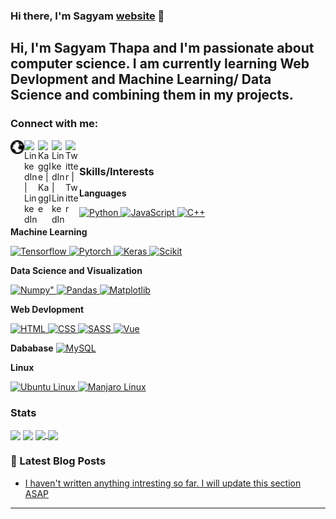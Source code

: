 ### Hi there, I'm Sagyam [website] 👋

## Hi, I'm Sagyam Thapa and I'm passionate about computer science. I am currently learning Web Devlopment and Machine Learning/ Data Science and combining them in my projects. 

### Connect with me:

[<img align="left" alt="Sagyam.com" width="22px" src="https://raw.githubusercontent.com/iconic/open-iconic/master/svg/globe.svg" />][website]
[<img align="left" alt="LinkedIn | LinkedIn" width="22px" src="https://cdn.jsdelivr.net/npm/simple-icons@v3/icons/linkedin.svg" />][linkedin]
[<img align="left" alt="Kaggle | Kaggle" width="22px" src="https://cdn.jsdelivr.net/npm/simple-icons@v3/icons/kaggle.svg" />][kaggle]
[<img align="left" alt="LinkedIn | LinkedIn" width="22px" src="https://cdn.jsdelivr.net/npm/simple-icons@3.3.0/icons/jupyter.svg" />][jovian ml]
[<img align="left" alt="Twitter | Twitter" width="22px" src="https://cdn.jsdelivr.net/npm/simple-icons@v3/icons/twitter.svg" />][twitter]
<br />

### Skills/Interests

**Languages**

<a href="https://www.python.org/">
  <img
    alt="Python"
    height="80"
    width="80"
    src="https://devicons.github.io/devicon/devicon.git/icons/python/python-original.svg" />
</a>
<a href="https://www.javascript.com/">
  <img
    alt="JavaScript"
    height="80"
    width="80"
    src="https://devicons.github.io/devicon/devicon.git/icons/javascript/javascript-original.svg" />
</a>

<a href="http://www.cplusplus.org/">
  <img
    alt="C++"
    height="80"
    width="80"
    src="https://upload.wikimedia.org/wikipedia/commons/1/18/ISO_C%2B%2B_Logo.svg" />
</a>

**Machine Learning**

<a href="https://tensorflow.org/">
  <img
    alt="Tensorflow"
    height="80"
    width="80"
    src="https://upload.wikimedia.org/wikipedia/commons/2/2d/Tensorflow_logo.svg" />
</a>

<a href="https://pytorch.org/">
  <img
    alt="Pytorch"
    height="80"
    width="240"
    src="https://raw.githubusercontent.com/pytorch/pytorch/c68a99bd616556872f74775ba11f1d28339dc297/docs/source/_static/img/pytorch-logo-dark.svg">
</a>
  
<a href="https://keras.io/">
  <img
    alt="Keras"
    height="80"
    width="80"
    src="https://upload.wikimedia.org/wikipedia/commons/a/ae/Keras_logo.svg">
</a>
  
<a href="https://scikit-learn.org/">
  <img
    alt=Scikit Learn"
    height="80"
    width="80"
    src="https://raw.githubusercontent.com/valohai/ml-logos/5127528b5baadb77a6ea4b999a47b4e86bf0f98b/scikit-learn.svg">
</a>
                                                                                                                      
**Data Science and Visualization**

<a href="https://numpy.org/">
   <img
    alt=Numpy"
    height="80"
    width="80"
    src="https://raw.githubusercontent.com/valohai/ml-logos/5127528b5baadb77a6ea4b999a47b4e86bf0f98b/numpy-logo.svg">
</a>                                                                                                                

<a href="https://pandas.io/">
  <img
    alt="Pandas"
    height="80"
    width="80"
    src="https://raw.githubusercontent.com/valohai/ml-logos/5127528b5baadb77a6ea4b999a47b4e86bf0f98b/pandas.svg">
</a>
  
<a href="https://matplotlib.org/">
  <img
    alt="Matplotlib"
    height="80"
    width="240"
    src="https://raw.githubusercontent.com/valohai/ml-logos/5127528b5baadb77a6ea4b999a47b4e86bf0f98b/matplotlib.svg">
</a>
  
**Web Devlopment**

<a href="https://devdocs.io/#/html/">
  <img
    alt="HTML"
    height="80"
    width="80"
    src="https://upload.wikimedia.org/wikipedia/commons/thumb/6/61/HTML5_logo_and_wordmark.svg/240px-HTML5_logo_and_wordmark.svg.png">
</a>
  
<a href="https://devdocs.io/#/css/">
  <img
    alt="CSS"
    height="80"
    width="80"
    src="https://upload.wikimedia.org/wikipedia/commons/thumb/d/d5/CSS3_logo_and_wordmark.svg/340px-CSS3_logo_and_wordmark.svg.png">
</a>
  
<a href="https://sass-lang.com/">
  <img
    alt="SASS"
    height="80"
    width="80"
    src="https://upload.wikimedia.org/wikipedia/commons/thumb/9/96/Sass_Logo_Color.svg/320px-Sass_Logo_Color.svg.png">
</a>
  
<a href="https://vuejs.org">
  <img
    alt="Vue"
    height="80"
    width="80"
    src="https://upload.wikimedia.org/wikipedia/commons/thumb/9/95/Vue.js_Logo_2.svg/277px-Vue.js_Logo_2.svg.png">
</a>

**Dababase**
<a href="https://www.mysql.com/">
  <img
    alt="MySQL"
    height="80"
    width="80"
    src="https://devicons.github.io/devicon/devicon.git/icons/mysql/mysql-original.svg" />
</a>

**Linux**

<a href="https://www.ubuntu.org/">
  <img 
    alt="Ubuntu Linux"
    height="80"
    width="80"
    src="https://upload.wikimedia.org/wikipedia/commons/9/9e/UbuntuCoF.svg" />
</a>
<a href="https://www.manjaro.org/">
  <img 
    alt="Manjaro Linux"
    height="80"
    width="80"
    src="https://upload.wikimedia.org/wikipedia/commons/3/3e/Manjaro-logo.svg" />
</a>

### Stats
<a>
  <img 
    align="center" 
    src="https://github-readme-stats.vercel.app/api/top-langs/?username=Sagyam&theme=light&layout=compact&count_private=true" />
</a>
<a>
  <img 
    align="center" 
    src="https://github-readme-stats.vercel.app/api?username=Sagyam&hide=contribs&show_icons=true&theme=ligth&layout=compact&count_private=true" />
</a>

<a href="https://github.com/Sagyam/AudioFingerprint">
  <img align="center" src="https://github-readme-stats.vercel.app/api/pin/?username=Sagyam&repo=AudioFingerprint&theme=light&layout=compact" />
</a>
<a href="https://github.com/Sagyam/Frontend-Mini-Projects">
  <img align="center" src="https://github-readme-stats.vercel.app/api/pin/?username=Sagyam&repo=Frontend-Mini-Projects&theme=light&layout=compact" />
</a>

### 📕 Latest Blog Posts

<!-- BLOG-POST-LIST:START -->

- [I haven't written anything intresting so far. I will update this section ASAP](#)

---


[website]: https://sagyamthapa.me
[linkedin]: https://www.linkedin.com/in/sagyam-thapa-b56586178/
[kaggle]: https://www.kaggle.com/sagyamthapa
[jovian ml]: https://jovian.ml/sagyamthapa32
[twitter]: https://twitter.com/sagyam21
